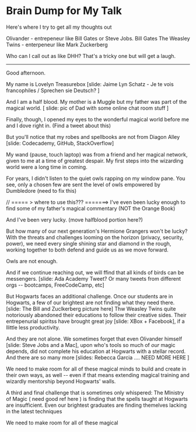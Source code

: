 Brain Dump for My Talk
======================
Here's where I try to get all my thoughts out

Olivander - entrepeneur like Bill Gates or Steve Jobs. Bill Gates
The Weasley Twins - enterpeneur like Mark Zuckerberg

Who can I call out as like DHH? That's a tricky one but will get a laugh.

---------------------------------
Good afternoon.

My name is Lovelyn Treasurebox [slide: Jaime Lyn Schatz - Je te vois francophiles / Sprechen sie Deutsch? ]

And I am a half blood. My mother is a Muggle but my father was part of the magical world. [ slide: pic of Dad with some online chat room stuff ]

Finally, though, I opened my eyes to the wonderful magical world before me and I dove right in. (Find a tweet about this)

But you'll notice that my robes and spellbooks are not from Diagon Alley [slide: Codecademy, GitHub, StackOverflow]

My wand (pause, touch laptop) was from a friend and her magical network, given to me at a time of greatest despair. My first steps into the wizarding world were a long time in coming.

For years, I didn't listen to the quiet owls rapping on my window pane. You see, only a chosen few are sent the level of owls empowered by Dumbledore (need to fix this)

// ===== > where to use this???    =======>    I've even been lucky enough to find some of my father's magical commentary (NOT the Orange Book)

And I've been very lucky. (move halfblood portion here?)

But how many of our next generation's Hermione Grangers won't be lucky?
With the threats and challenges looming on the horizon (privacy, security, power), we need every single shining star and diamond in the rough, working together to both defend and guide us as we move forward.

Owls are not enough.

And if we continue reaching out, we will ffind that all kinds of birds can be messengers. [slide: Ada Academy Tweet? Or many tweets from different orgs -- bootcamps, FreeCodeCamp, etc]

But Hogwarts faces an additional challenge. Once our students are in Hogwarts, a few of our brightest are not finding what they need there. [slide: The Bill and Zuclkerberg picture here] Thw Weasley Twins quite notoriously abandoned their educations to follow their creative sides. Their entrepenurial spiritss have brought great joy [slide: XBox + Facebook], if a llittle less productivity.

And they are not alone. We sometimes forget that even Olivander himself [slide: Steve Jobs and a Mac], upon who's tools so much of *our* magic depends, did not complete his education at Hogwarts with a stellar record. And there are so many more [slides: Rebecca Garcia .... NEED MORE HERE ]

We need to make room for all of these magical minds to build and create in their own ways, as well -- even if that means extending magical training and wizardly mentorship beyond Hogwarts' walls.

A third and final challenge that is sometimes only whispered: The MInistry of Magic ( need good ref here ) is finding that the spells taught at Hogwarts are insufficient. Even our brightest graduates are finding themelves lacking in the latest techniques 

We need to make room for all of these magical
